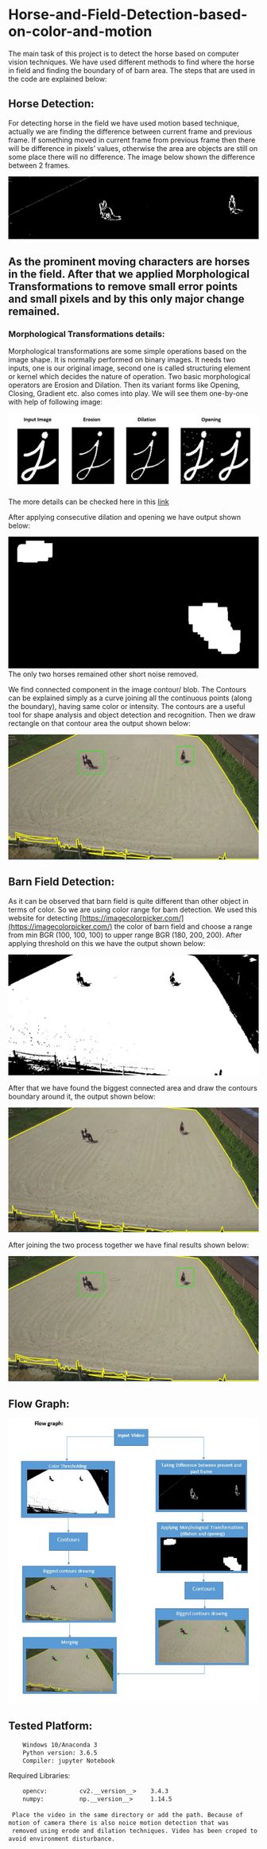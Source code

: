 # Horse-and-Field-Detection-based-on-color-and-motion
The main task of this project is to detect the horse based on computer vision techniques. We have used different methods to find where the horse in field and finding the boundary of of barn area. The steps that are used in the code are explained below:

## Horse Detection: 

For detecting horse in the field we have used motion based technique, actually we are finding the difference between current frame and previous frame. If something moved in current frame from previous frame then there will be difference in pixels’ values, otherwise the area are objects are still on some place there will no difference. The image below shown the difference between 2 frames. 

![1](images/1.jpg)

As the prominent moving characters are horses in the field. After that we applied Morphological Transformations to remove small error points and small pixels and by this only major change remained.
------------------------------------------------------------------------------------------------------------------------------------------

### Morphological Transformations details:

Morphological transformations are some simple operations based on the image shape. It is normally performed on binary images. It needs two inputs, one is our original image, second one is called structuring element or kernel which decides the nature of operation. Two basic morphological operators are Erosion and Dilation. Then its variant forms like Opening, Closing, Gradient etc. also comes into play. We will see them one-by-one with help of following image:

![Morphological Transformations details](images/2.JPG)

The more details can be checked here in this [link](https://opencv-python-tutroals.readthedocs.io/en/latest/py_tutorials/py_imgproc/py_morphological_ops/py_morphological_ops.html)

After applying consecutive dilation and opening we have output shown below:

![3](images/3.jpg)
                              The only two horses remained other short noise removed.
                              
                              
We find connected component in the image contour/ blob. The Contours can be explained simply as a curve joining all the continuous points (along the boundary), having same color or intensity. The contours are a useful tool for shape analysis and object detection and recognition. Then we draw rectangle on that contour area the output shown below:

![7](images/7.png)


## Barn Field Detection:

As it can be observed that barn field is quite different than other object in terms of color. So we are using color range for barn detection. We used this website for detecting [https://imagecolorpicker.com/](https://imagecolorpicker.com/) the color of barn field and choose a range from min BGR (100, 100, 100) to upper range BGR (180, 200, 200). After applying threshold on this we have the output shown below:

![4](images/4.jpg)


After that we have found the biggest connected area and draw the contours boundary around it, the output shown below:

![5](images/5.png)


After joining the two process together we have final results shown below:

![6](images/6.png)

## Flow Graph:

![8](images/8.JPG)



## Tested Platform:
        Windows 10/Anaconda 3
        Python version: 3.6.5
        Compiler: jupyter Notebook 

Required Libraries:
        
        opencv: 		cv2.__version__>	3.4.3
        numpy:			np.__version__>		1.14.5
        
     Place the video in the same directory or add the path. Because of motion of camera there is also noice motion detection that was
     removed using erode and dilation techniques. Video has been croped to avoid environment disturbance.
